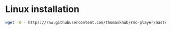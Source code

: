 # Linux installation

```bash
wget -O - https://raw.githubusercontent.com/thomaskhub/rmc-player/master/ínstall_ubuntu.sh | bash
```
